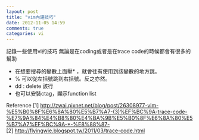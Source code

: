 ```yaml
---
layout: post
title: "vim內建技巧"
date: 2012-11-05 14:59
comments: true
categories: vi
---
```


記錄一些使用vi的技巧
無論是在coding或者是在trace code的時候都會有很多的幫助

*	在想要搜尋的變數上面壓\* ，就會往有使用到該變數的地方跳。
* 	% 可以從左括號跳到右括號。反之亦然。
*	dd : delete 該行
*	也可以安裝ctag，顯示function list 












Reference
[1] <http://zwai.pixnet.net/blog/post/26308977-vim-%E5%B0%8F%E6%8A%80%E5%B7%A7-(3)%EF%BC%9A-trace-code-%E7%9A%84%E4%B8%80%E4%BA%9B%E5%B0%8F%E6%8A%80%E5%B7%A7%EF%BC%9A-*-%E8%88%87->  
[2] <http://flyingwie.blogspot.tw/2011/03/trace-code.html>

